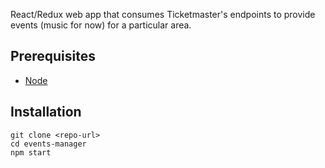 React/Redux web app that consumes Ticketmaster's endpoints to provide events (music for now) for a particular area. 

## Prerequisites
 - [Node](https://nodejs.org/en/)

## Installation
```
git clone <repo-url>
cd events-manager
npm start
```
